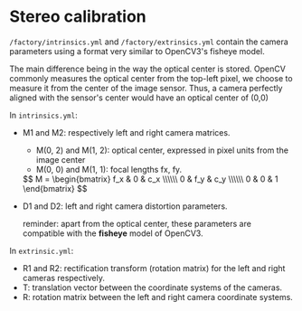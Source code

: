 # Stereo calibration

`/factory/intrinsics.yml` and `/factory/extrinsics.yml` contain the camera parameters
using a format very similar to OpenCV3's fisheye model.

The main difference being in the way the optical center is stored.
OpenCV commonly measures the optical center from the top-left pixel,
we choose to measure it from the center of the image sensor.
Thus, a camera perfectly aligned with the sensor's center
would have an optical center of (0,0)

In `intrinsics.yml`:

- M1 and M2: respectively left and right camera matrices.

  - M(0, 2) and M(1, 2): optical center, expressed in pixel units from the image center
  - M(0, 0) and M(1, 1): focal lengths fx, fy.

  <div>
  $$
  M = \begin{bmatrix}
      f_x & 0    & c_x \\\\\\
      0   & f_y  & c_y \\\\\\
      0   & 0    & 1
      \end{bmatrix}
  $$
  </div>

- D1 and D2: left and right camera distortion parameters.

    reminder: apart from the optical center,
    these parameters are compatible with the **fisheye** model of OpenCV3.

In `extrinsic.yml`:

- R1 and R2: rectification transform (rotation matrix) for the left and right cameras respectively.
- T: translation vector between the coordinate systems of the cameras.
- R: rotation matrix between the left and right camera coordinate systems.

